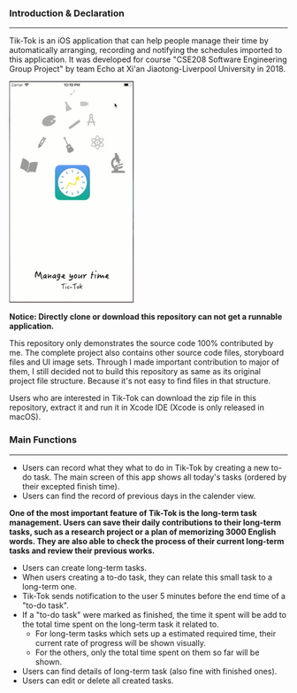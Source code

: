### Introduction & Declaration
---
Tik-Tok is an iOS application that can help people manage their time by automatically arranging, recording and notifying the schedules imported to this application. It was developed for course "CSE208 Software Engineering Group Project" by team Echo at Xi'an Jiaotong-Liverpool University in 2018.    

<img src="images/launchpage.jpg" height="400px" />

**Notice: Directly clone or download this repository can not get a runnable application.**

This repository only demonstrates the source code 100% contributed by me. The complete project also contains other source code files, storyboard files and UI image sets. Through I made important contribution to major of them, I still decided not to build this repository as same as its original project file structure. Because it's not easy to find files in that structure.

Users who are interested in Tik-Tok can download the zip file in this repository, extract it and run it in Xcode IDE (Xcode is only released in macOS).

### Main Functions
---
* Users can record what they what to do in Tik-Tok by creating a new to-do task. The main screen of this app shows all today's tasks (ordered by their excepted finish time).
* Users can find the record of previous days in the calender view.

**One of the most important feature of Tik-Tok is the long-term task management. Users can save their daily contributions to their long-term tasks, such as a research project or a plan of memorizing 3000 English words. They are also able to check the process of their current long-term tasks and review their previous works.** 
* Users can create long-term tasks.
* When users creating a to-do task, they can relate this small task to a long-term one.
* Tik-Tok sends notification to the user 5 minutes before the end time of a "to-do task".
* If a "to-do task" were marked as finished, the time it spent will be add to the total time spent on the long-term task it related to. 
    * For long-term tasks which sets up a estimated required time, their current rate of progress will be shown visually.
    * For the others, only the total time spent on them so far will be shown.
* Users can find details of long-term task (also fine with finished ones).
* Users can edit or delete all created tasks.



